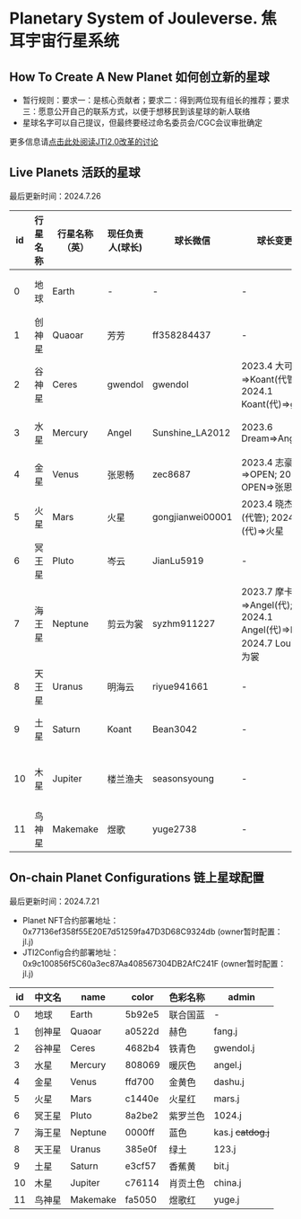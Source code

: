 # Planetary System of Jouleverse. 焦耳宇宙行星系统

## How To Create A New Planet 如何创立新的星球

- 暂行规则：要求一：是核心贡献者；要求二：得到两位现有组长的推荐；要求三：愿意公开自己的联系方式，以便于想移民到该星球的新人联络
- 星球名字可以自己提议，但最终要经过命名委员会/CGC会议审批确定

更多信息请[点击此处阅读JTI2.0改革的讨论](https://github.com/Jouleverse/jti2/issues/1)

## Live Planets 活跃的星球

最后更新时间：2024.7.26

**id** | **行星名称** | **行星名称（英）** | **现任负责人(球长)** | **球长微信** | **球长变更历史** | **详细介绍（链接）** | **创星时间** | **创始人** | **创立背书人** | **备注**
-|-|-|-|-|-|-|-|-|-|-
0 | 地球 | Earth | - | - | - | - | 2022.10.1 | - | - | 母星球
1 | 创神星 | Quaoar | 芳芳 | ff358284437 | - | - | 2022.10.1 | 芳芳 | - | 原1组
2 | 谷神星 | Ceres | gwendol | gwendol | 2023.4 大可=>Koant(代管); 2024.1 Koant(代)=>gwendol | - | 2022.10.1 | 大可 | - | 原2组 
3 | 水星 | Mercury | Angel | Sunshine_LA2012 | 2023.6 Dream=>Angel | - | 2022.10.1 | Dream | - | 原3组 
4 | 金星 | Venus | 张恩畅 | zec8687 | 2023.4 志豪=>OPEN; 2023.6 OPEN=>张恩畅 | - | 2022.10.1 | 志豪 | - | 原4组
5 | 火星 | Mars | 火星 | gongjianwei00001 | 2023.4 晓杰=>岑云(代管); 2024.3 岑云(代)=>火星 | - | 2022.10.1 | 晓杰 | - | 原5组
6 | 冥王星 | Pluto | 岑云 | JianLu5919 | - | - | 2022.10.1 | 岑云 | - | 原6组 
7 | 海王星 | Neptune | 剪云为裳 | syzhm911227 | 2023.7 摩卡与茶=>Angel(代); 2024.1 Angel(代)=>Louis; 2024.7 Louis=>剪云为裳 | - | 2022.10.1 | 摩卡与茶 | - | 原7组 
8 | 天王星 | Uranus | 明海云 | riyue941661 | - | [天王星健身星球](Uranus.md) | 2022.10.1 | 明海云 | - | 原8组
9 | 土星 | Saturn | Koant | Bean3042 | - | [Saturn读书俱乐部](Saturn.md) | 2022.10.1 | Koant | - | 原9组
10 | 木星 | Jupiter | 楼兰渔夫 | seasonsyoung | - | [木星生态项目开发基地](Jupiter.md) | 2022.10.1 | 楼兰渔夫 | - | 原10组 
11 | 鸟神星 | Makemake | 煜歌 | yuge2738 | - | [鸟神星交易学社](Makemake.md) | 2024.6.25 | 煜歌 | 楼兰渔夫, Koant | - 

## On-chain Planet Configurations 链上星球配置

最后更新时间：2024.7.21

- Planet NFT合约部署地址：0x77136ef358f55E20E7d51259fa47D3D68C9324db (owner暂时配置：jl.j)
- JTI2Config合约部署地址：0x9c100856f5C60a3ec87Aa408567304DB2AfC241F (owner暂时配置：jl.j)

 **id** | **中文名** | **name** | **color** | **色彩名称** | **admin**
-|-|-|-|-|-
 0 | 地球 | Earth | 5b92e5 | 联合国蓝 | -
 1 | 创神星 | Quaoar | a0522d | 赫色 | fang.j
 2 | 谷神星 | Ceres | 4682b4 | 铁青色 | gwendol.j 
 3 | 水星 | Mercury | 808069 | 暖灰色 | angel.j 
 4 | 金星 | Venus | ffd700 | 金黄色 | dashu.j
 5 | 火星 | Mars | c1440e | 火星红 | mars.j 
 6 | 冥王星 | Pluto | 8a2be2 | 紫罗兰色 | 1024.j
 7 | 海王星 | Neptune | 0000ff | 蓝色 | kas.j <del>catdog.j</del>
 8 | 天王星 | Uranus | 385e0f | 绿土 | 123.j
 9 | 土星 | Saturn | e3cf57 | 香蕉黄 | bit.j 
 10 | 木星 | Jupiter | c76114 | 肖贡土色 | china.j 
 11 | 鸟神星 | Makemake | fa5050 | 煜歌红 | yuge.j
